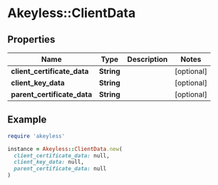# Akeyless::ClientData

## Properties

| Name | Type | Description | Notes |
| ---- | ---- | ----------- | ----- |
| **client_certificate_data** | **String** |  | [optional] |
| **client_key_data** | **String** |  | [optional] |
| **parent_certificate_data** | **String** |  | [optional] |

## Example

```ruby
require 'akeyless'

instance = Akeyless::ClientData.new(
  client_certificate_data: null,
  client_key_data: null,
  parent_certificate_data: null
)
```

